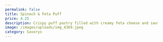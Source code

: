 ```yaml
---
permalink: false
title: Spinach & Feta Puff
price: 4.25
description: Crispy puff pastry filled with creamy feta cheese and sautéed spinach.
image: /images/uploads/img_4369.jpeg
category: Savorys
---
```

